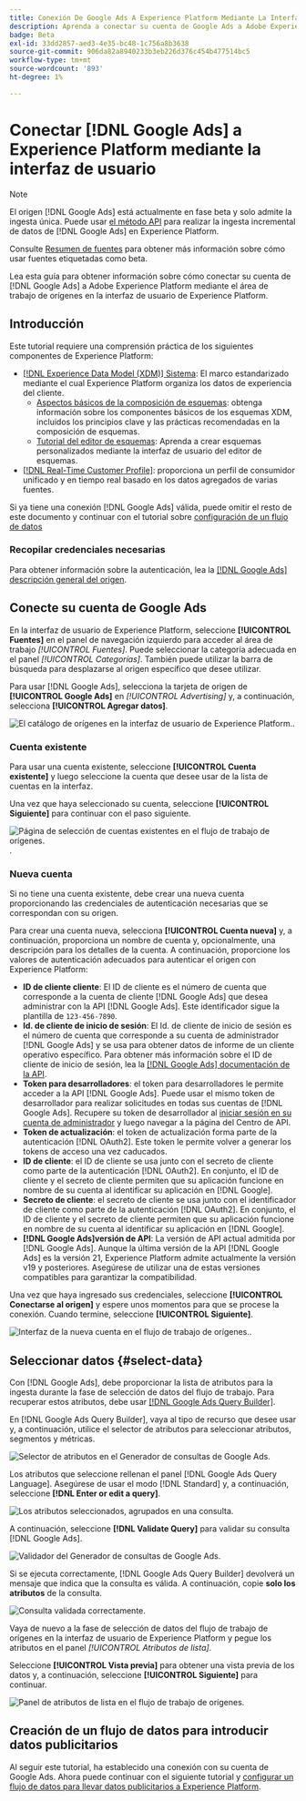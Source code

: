 ```yaml
---
title: Conexión De Google Ads A Experience Platform Mediante La Interfaz De Usuario
description: Aprenda a conectar su cuenta de Google Ads a Adobe Experience Platform en la interfaz de usuario de.
badge: Beta
exl-id: 33dd2857-aed3-4e35-bc48-1c756a8b3638
source-git-commit: 906da82a8940233b3eb226d376c454b477514bc5
workflow-type: tm+mt
source-wordcount: '893'
ht-degree: 1%

---
```


# Conectar [!DNL Google Ads] a Experience Platform mediante la interfaz de usuario

>[!NOTE]
>
> El origen [!DNL Google Ads] está actualmente en fase beta y solo admite la ingesta única. Puede usar [el método API](../../../api/create/advertising/ads.md) para realizar la ingesta incremental de datos de [!DNL Google Ads] en Experience Platform.
>
>Consulte [Resumen de fuentes](../../../../home.md#terms-and-conditions) para obtener más información sobre cómo usar fuentes etiquetadas como beta.

Lea esta guía para obtener información sobre cómo conectar su cuenta de [!DNL Google Ads] a Adobe Experience Platform mediante el área de trabajo de orígenes en la interfaz de usuario de Experience Platform.

## Introducción

Este tutorial requiere una comprensión práctica de los siguientes componentes de Experience Platform:

* [[!DNL Experience Data Model (XDM)] Sistema](../../../../../xdm/home.md): El marco estandarizado mediante el cual Experience Platform organiza los datos de experiencia del cliente.
   * [Aspectos básicos de la composición de esquemas](../../../../../xdm/schema/composition.md): obtenga información sobre los componentes básicos de los esquemas XDM, incluidos los principios clave y las prácticas recomendadas en la composición de esquemas.
   * [Tutorial del editor de esquemas](../../../../../xdm/tutorials/create-schema-ui.md): Aprenda a crear esquemas personalizados mediante la interfaz de usuario del editor de esquemas.
* [[!DNL Real-Time Customer Profile]](../../../../../profile/home.md): proporciona un perfil de consumidor unificado y en tiempo real basado en los datos agregados de varias fuentes.

Si ya tiene una conexión [!DNL Google Ads] válida, puede omitir el resto de este documento y continuar con el tutorial sobre [configuración de un flujo de datos](../../dataflow/advertising.md)

### Recopilar credenciales necesarias

Para obtener información sobre la autenticación, lea la [[!DNL Google Ads] descripción general del origen](../../../../connectors/advertising/ads.md).

## Conecte su cuenta de Google Ads

En la interfaz de usuario de Experience Platform, seleccione **[!UICONTROL Fuentes]** en el panel de navegación izquierdo para acceder al área de trabajo *[!UICONTROL Fuentes]*. Puede seleccionar la categoría adecuada en el panel *[!UICONTROL Categorías]*. También puede utilizar la barra de búsqueda para desplazarse al origen específico que desee utilizar.

Para usar [!DNL Google Ads], selecciona la tarjeta de origen de **[!UICONTROL Google Ads]** en *[!UICONTROL Advertising]* y, a continuación, selecciona **[!UICONTROL Agregar datos]**.

![El catálogo de orígenes en la interfaz de usuario de Experience Platform.](../../../../images/tutorials/create/ads/catalog.png).

### Cuenta existente

Para usar una cuenta existente, seleccione **[!UICONTROL Cuenta existente]** y luego seleccione la cuenta que desee usar de la lista de cuentas en la interfaz.

Una vez que haya seleccionado su cuenta, seleccione **[!UICONTROL Siguiente]** para continuar con el paso siguiente.

![Página de selección de cuentas existentes en el flujo de trabajo de orígenes.](../../../../images/tutorials/create/ads/existing.png).

### Nueva cuenta

Si no tiene una cuenta existente, debe crear una nueva cuenta proporcionando las credenciales de autenticación necesarias que se correspondan con su origen.

Para crear una cuenta nueva, selecciona **[!UICONTROL Cuenta nueva]** y, a continuación, proporciona un nombre de cuenta y, opcionalmente, una descripción para los detalles de la cuenta. A continuación, proporcione los valores de autenticación adecuados para autenticar el origen con Experience Platform:

* **ID de cliente cliente**: El ID de cliente es el número de cuenta que corresponde a la cuenta de cliente [!DNL Google Ads] que desea administrar con la API [!DNL Google Ads]. Este identificador sigue la plantilla de `123-456-7890`.
* **Id. de cliente de inicio de sesión**: El Id. de cliente de inicio de sesión es el número de cuenta que corresponde a su cuenta de administrador [!DNL Google Ads] y se usa para obtener datos de informe de un cliente operativo específico. Para obtener más información sobre el ID de cliente de inicio de sesión, lea la [[!DNL Google Ads] documentación de la API](https://developers.google.com/search-ads/reporting/concepts/login-customer-id).
* **Token para desarrolladores**: el token para desarrolladores le permite acceder a la API [!DNL Google Ads]. Puede usar el mismo token de desarrollador para realizar solicitudes en todas sus cuentas de [!DNL Google Ads]. Recupere su token de desarrollador al [iniciar sesión en su cuenta de administrador](https://ads.google.com/home/tools/manager-accounts/) y luego navegar a la página del Centro de API.
* **Token de actualización**: el token de actualización forma parte de la autenticación [!DNL OAuth2]. Este token le permite volver a generar los tokens de acceso una vez caducados.
* **ID de cliente**: el ID de cliente se usa junto con el secreto de cliente como parte de la autenticación [!DNL OAuth2]. En conjunto, el ID de cliente y el secreto de cliente permiten que su aplicación funcione en nombre de su cuenta al identificar su aplicación en [!DNL Google].
* **Secreto de cliente**: el secreto de cliente se usa junto con el identificador de cliente como parte de la autenticación [!DNL OAuth2]. En conjunto, el ID de cliente y el secreto de cliente permiten que su aplicación funcione en nombre de su cuenta al identificar su aplicación en [!DNL Google].
* **[!DNL Google Ads]versión de API**: La versión de API actual admitida por [!DNL Google Ads]. Aunque la última versión de la API [!DNL Google Ads] es la versión 21, Experience Platform admite actualmente la versión v19 y posteriores. Asegúrese de utilizar una de estas versiones compatibles para garantizar la compatibilidad.

Una vez que haya ingresado sus credenciales, seleccione **[!UICONTROL Conectarse al origen]** y espere unos momentos para que se procese la conexión. Cuando termine, seleccione **[!UICONTROL Siguiente]**.

![Interfaz de la nueva cuenta en el flujo de trabajo de orígenes.](../../../../images/tutorials/create/ads/new.png).

## Seleccionar datos {#select-data}

Con [!DNL Google Ads], debe proporcionar la lista de atributos para la ingesta durante la fase de selección de datos del flujo de trabajo. Para recuperar estos atributos, debe usar [[!DNL Google Ads Query Builder]](https://developers.google.com/google-ads/api/fields/v19/overview_query_builder).

En [!DNL Google Ads Query Builder], vaya al tipo de recurso que desee usar y, a continuación, utilice el selector de atributos para seleccionar atributos, segmentos y métricas.

![Selector de atributos en el Generador de consultas de Google Ads.](../../../../images/tutorials/create/ads/attributes.png)

Los atributos que seleccione rellenan el panel [!DNL Google Ads Query Language]. Asegúrese de usar el modo [!DNL Standard] y, a continuación, seleccione **[!DNL Enter or edit a query]**.

![Los atributos seleccionados, agrupados en una consulta.](../../../../images/tutorials/create/ads/enter-query.png)

A continuación, seleccione **[!DNL Validate Query]** para validar su consulta [!DNL Google Ads].

![Validador del Generador de consultas de Google Ads.](../../../../images/tutorials/create/ads/validate-query.png)

Si se ejecuta correctamente, [!DNL Google Ads Query Builder] devolverá un mensaje que indica que la consulta es válida. A continuación, copie **solo los atributos** de la consulta.

![Consulta validada correctamente.](../../../../images/tutorials/create/ads/copy-query.png)

Vaya de nuevo a la fase de selección de datos del flujo de trabajo de orígenes en la interfaz de usuario de Experience Platform y pegue los atributos en el panel *[!UICONTROL Atributos de lista]*.

Seleccione **[!UICONTROL Vista previa]** para obtener una vista previa de los datos y, a continuación, seleccione **[!UICONTROL Siguiente]** para continuar.

![Panel de atributos de lista en el flujo de trabajo de orígenes.](../../../../images/tutorials/create/ads/list-attributes.png)

## Creación de un flujo de datos para introducir datos publicitarios

Al seguir este tutorial, ha establecido una conexión con su cuenta de Google Ads. Ahora puede continuar con el siguiente tutorial y [configurar un flujo de datos para llevar datos publicitarios a Experience Platform](../../dataflow/advertising.md).
